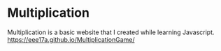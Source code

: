 # Multiplication
Multiplication is a basic website that I created while learning Javascript.
https://eee17a.github.io/MultiplicationGame/
